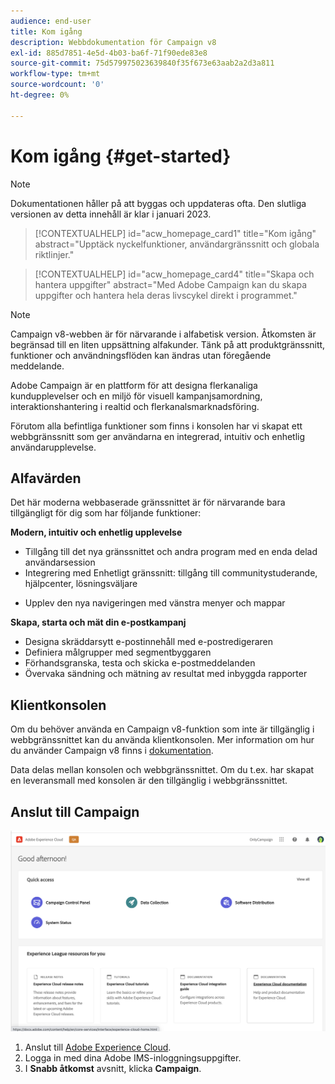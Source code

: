 ```yaml
---
audience: end-user
title: Kom igång
description: Webbdokumentation för Campaign v8
exl-id: 885d7851-4e5d-4b03-ba6f-71f90ede83e8
source-git-commit: 75d579975023639840f35f673e63aab2a2d3a811
workflow-type: tm+mt
source-wordcount: '0'
ht-degree: 0%

---
```


# Kom igång {#get-started}

>[!NOTE]
>
>Dokumentationen håller på att byggas och uppdateras ofta. Den slutliga versionen av detta innehåll är klar i januari 2023.

<!--
V8 web overview
context, scope (targets cross-channel practitioners), limitations
only existing customers
-->
>[!CONTEXTUALHELP]
>id="acw_homepage_card1"
>title="Kom igång"
>abstract="Upptäck nyckelfunktioner, användargränssnitt och globala riktlinjer."

>[!CONTEXTUALHELP]
>id="acw_homepage_card4"
>title="Skapa och hantera uppgifter"
>abstract="Med Adobe Campaign kan du skapa uppgifter och hantera hela deras livscykel direkt i programmet."

>[!NOTE]
>
>Campaign v8-webben är för närvarande i alfabetisk version. Åtkomsten är begränsad till en liten uppsättning alfakunder. Tänk på att produktgränssnitt, funktioner och användningsflöden kan ändras utan föregående meddelande.

Adobe Campaign är en plattform för att designa flerkanaliga kundupplevelser och en miljö för visuell kampanjsamordning, interaktionshantering i realtid och flerkanalsmarknadsföring.

Förutom alla befintliga funktioner som finns i konsolen har vi skapat ett webbgränssnitt som ger användarna en integrerad, intuitiv och enhetlig användarupplevelse.

## Alfavärden

Det här moderna webbaserade gränssnittet är för närvarande bara tillgängligt för dig som har följande funktioner:

**Modern, intuitiv och enhetlig upplevelse**

* Tillgång till det nya gränssnittet och andra program med en enda delad användarsession
* Integrering med Enhetligt gränssnitt: tillgång till communitystuderande, hjälpcenter, lösningsväljare
<!--
No search and pulse notifications in Alpha
-->
* Upplev den nya navigeringen med vänstra menyer och mappar

**Skapa, starta och mät din e-postkampanj**

* Designa skräddarsytt e-postinnehåll med e-postredigeraren
* Definiera målgrupper med segmentbyggaren
* Förhandsgranska, testa och skicka e-postmeddelanden
* Övervaka sändning och mätning av resultat med inbyggda rapporter

<!--
add info somewhere to remind users that
* they still have access to their console (+ link to v8 console doc)
* they keep their existing data (example: will be able to use their existing delivery templates to create deliveries)
-->

## Klientkonsolen

Om du behöver använda en Campaign v8-funktion som inte är tillgänglig i webbgränssnittet kan du använda klientkonsolen. Mer information om hur du använder Campaign v8 finns i [dokumentation](https://experienceleague.adobe.com/docs/campaign/campaign-v8/campaign-home.html?lang=sv).

Data delas mellan konsolen och webbgränssnittet. Om du t.ex. har skapat en leveransmall med konsolen är den tillgänglig i webbgränssnittet.

## Anslut till Campaign

![](assets/connect.png)

1. Anslut till [Adobe Experience Cloud](http://experience.adobe.com).
1. Logga in med dina Adobe IMS-inloggningsuppgifter.
1. I **Snabb åtkomst** avsnitt, klicka **Campaign**.

<!--
-> experience cloud home: "Campaign" -> home campaign v8
-> or Campaign v8 web if direct URL
-->
